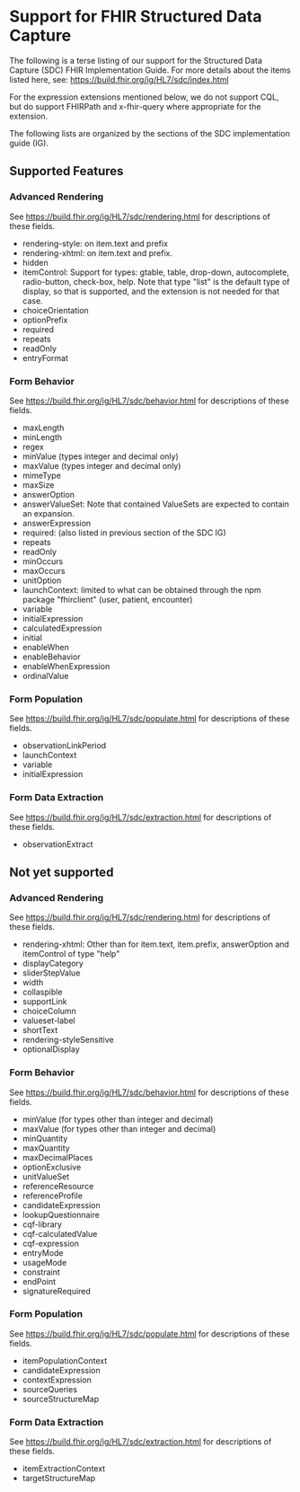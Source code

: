 # Support for FHIR Structured Data Capture

The following is a terse listing of our support for the Structured Data Capture
(SDC) FHIR Implementation Guide.  For more details about the items listed here,
see:  https://build.fhir.org/ig/HL7/sdc/index.html

For the expression extensions mentioned below, we do not support CQL, but do
support FHIRPath and x-fhir-query where appropriate for the extension.

The following lists are organized by the sections of the SDC implementation
guide (IG).

## Supported Features
### Advanced Rendering
See https://build.fhir.org/ig/HL7/sdc/rendering.html for descriptions of these
fields.
* rendering-style:  on item.text and prefix
* rendering-xhtml:  on item.text and prefix.
* hidden
* itemControl:  Support for types:  gtable, table, drop-down, autocomplete,
  radio-button, check-box, help.  Note that type "list" is the default type of
  display, so that is supported, and the extension is not needed for that case.
* choiceOrientation
* optionPrefix
* required
* repeats
* readOnly
* entryFormat

### Form Behavior
See https://build.fhir.org/ig/HL7/sdc/behavior.html for descriptions of these
fields.
* maxLength
* minLength
* regex
* minValue (types integer and decimal only)
* maxValue (types integer and decimal only)
* mimeType
* maxSize
* answerOption
* answerValueSet:  Note that contained ValueSets are expected to contain an expansion.
* answerExpression
* required: (also listed in previous section of the SDC IG)
* repeats
* readOnly
* minOccurs
* maxOccurs
* unitOption
* launchContext: limited to what can be obtained through the npm package
  "fhirclient" (user, patient, encounter)
* variable
* initialExpression
* calculatedExpression
* initial
* enableWhen
* enableBehavior
* enableWhenExpression
* ordinalValue

### Form Population
See https://build.fhir.org/ig/HL7/sdc/populate.html for descriptions of these
fields.
* observationLinkPeriod
* launchContext
* variable
* initialExpression

### Form Data Extraction
See https://build.fhir.org/ig/HL7/sdc/extraction.html for descriptions of these
fields.
* observationExtract



## Not yet supported
### Advanced Rendering
See https://build.fhir.org/ig/HL7/sdc/rendering.html for descriptions of these
fields.
* rendering-xhtml:  Other than for item.text, item.prefix, answerOption and itemControl of type "help"
* displayCategory
* sliderStepValue
* width
* collaspible
* supportLink
* choiceColumn
* valueset-label
* shortText
* rendering-styleSensitive
* optionalDisplay

### Form Behavior
See https://build.fhir.org/ig/HL7/sdc/behavior.html for descriptions of these
fields.
* minValue (for types other than integer and decimal)
* maxValue (for types other than integer and decimal)
* minQuantity
* maxQuantity
* maxDecimalPlaces
* optionExclusive
* unitValueSet
* referenceResource
* referenceProfile
* candidateExpression
* lookupQuestionnaire
* cqf-library
* cqf-calculatedValue
* cqf-expression
* entryMode
* usageMode
* constraint
* endPoint
* signatureRequired

### Form Population
See https://build.fhir.org/ig/HL7/sdc/populate.html for descriptions of these
fields.
* itemPopulationContext
* candidateExpression
* contextExpression
* sourceQueries
* sourceStructureMap

### Form Data Extraction
See https://build.fhir.org/ig/HL7/sdc/extraction.html for descriptions of these
fields.
* itemExtractionContext
* targetStructureMap
